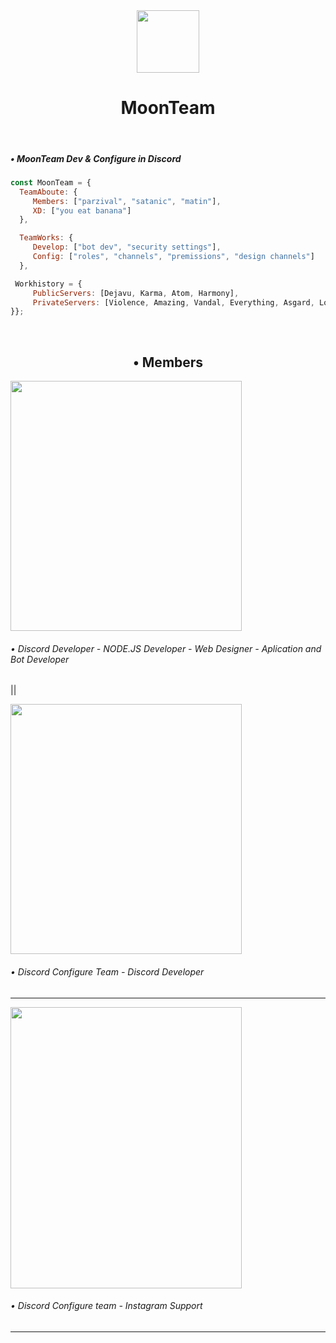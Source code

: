 
<div align="center">
<img src="https://cdn.discordapp.com/attachments/862717041152229426/982772600109420554/moon.png" align="center" height="100" width="100" /></br>
<h1>MoonTeam</h1>
</div></br>


<div align="left">
  <h5>• MoonTeam Dev & Configure in Discord</h5>
  
  ```js
  const MoonTeam = {
    TeamAboute: {
       Members: ["parzival", "satanic", "matin"],
       XD: ["you eat banana"]
    },
  
    TeamWorks: {
       Develop: ["bot dev", "security settings"],
       Config: ["roles", "channels", "premissions", "design channels"]
    },
  
   Workhistory = {
       PublicServers: [Dejavu, Karma, Atom, Harmony],
       PrivateServers: [Violence, Amazing, Vandal, Everything, Asgard, Lollipop]
  }};
  
  ```
</div></br>

<h2 align="center">• Members</h2>

<div align="left">
<img src="https://cdn.discordapp.com/attachments/862717041152229426/982804644629712946/abol.jpg" height="400" width="370" />
<h6 align="left">• Discord Developer - NODE.JS Developer - Web Designer - Aplication and Bot Developer</h6>
</div>

||

<div align="left">
<img src="https://cdn.discordapp.com/attachments/862717041152229426/982804760358948874/mehdi.jpg" height="400" width="370" />
<h6 align="left">• Discord Configure Team - Discord Developer</h6>
</div>

-----

<div align="left">
<img src="https://cdn.discordapp.com/attachments/862717041152229426/982804981465882674/matin.jpg" height="450" width="370" />

<h6 align="left">• Discord Configure team - Instagram Support</h6>
</div>

-----
